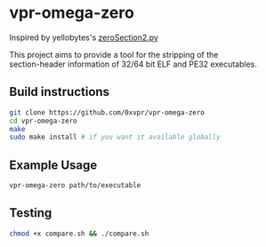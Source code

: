 # vpr-omega-zero
Inspired by yellobytes's <a href="https://github.com/yellowbyte/reverse-engineering-playground/tree/master/file_format_hacks">zeroSection2.py</a>  

This project aims to provide a tool for the stripping of the  
section-header information of 32/64 bit ELF and PE32 executables.

## Build instructions
```bash
git clone https://github.com/0xvpr/vpr-omega-zero
cd vpr-omega-zero
make
sudo make install # if you want it available globally
```

## Example Usage
```bash
vpr-omega-zero path/to/executable
```

## Testing
```bash
chmod +x compare.sh && ./compare.sh
```
